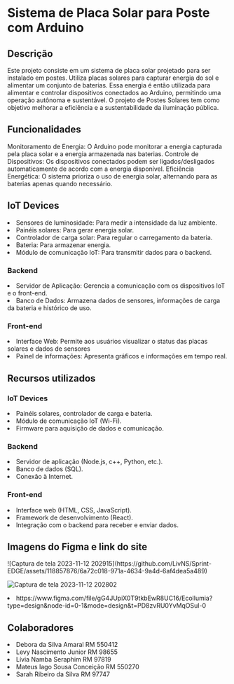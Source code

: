 # Sistema de Placa Solar para Poste com Arduino
<h2>Descrição</h2>
Este projeto consiste em um sistema de placa solar projetado para ser instalado em postes. Utiliza placas solares para capturar energia do sol e alimentar um conjunto de baterias. Essa energia é então utilizada para alimentar e controlar dispositivos conectados ao Arduino, permitindo uma operação autônoma e sustentável.
O projeto de Postes Solares tem como objetivo melhorar a eficiência e a sustentabilidade da iluminação pública.

<h2>Funcionalidades</h2>
Monitoramento de Energia: O Arduino pode monitorar a energia capturada pela placa solar e a energia armazenada nas baterias.
Controle de Dispositivos: Os dispositivos conectados podem ser ligados/desligados automaticamente de acordo com a energia disponível.
Eficiência Energética: O sistema prioriza o uso de energia solar, alternando para as baterias apenas quando necessário.

<h2>IoT Devices</h2>
<li>Sensores de luminosidade: Para medir a intensidade da luz ambiente.</li>
<li>Painéis solares: Para gerar energia solar.</li>
<li>Controlador de carga solar: Para regular o carregamento da bateria.</li>
<li>Bateria: Para armazenar energia.</li>
<li>Módulo de comunicação IoT: Para transmitir dados para o backend.</li>
<h3>Backend</h3>
<li>Servidor de Aplicação: Gerencia a comunicação com os dispositivos IoT e o front-end.</li>
<li>Banco de Dados: Armazena dados de sensores, informações de carga da bateria e histórico de uso.</li>
<h3>Front-end</h3>
<li>Interface Web: Permite aos usuários visualizar o status das placas solares e dados de sensores</li>
<li>Painel de informações: Apresenta gráficos e informações em tempo real.</li>

<h2>Recursos utilizados</h2>
<h3>IoT Devices</h3>
<li>Painéis solares, controlador de carga e bateria.</li>
<li>Módulo de comunicação IoT (Wi-Fi).</li>
<li>Firmware para aquisição de dados e comunicação.</li>
<h3>Backend</h3>
<li>Servidor de aplicação (Node.js, c++, Python, etc.).</li>
<li>Banco de dados (SQL).</li>
<li>Conexão à Internet.</li>
<h3>Front-end</h3>
<li>Interface web (HTML, CSS, JavaScript).</li>
<li>Framework de desenvolvimento (React).</li>
<li>Integração com o backend para receber e enviar dados.</li>

<h2>Imagens do Figma e link do site</h2>
![Captura de tela 2023-11-12 202915](https://github.com/LivNS/Sprint-EDGE/assets/118857876/6a72c018-971a-4634-9a4d-6af4dea5a489)

![Captura de tela 2023-11-12 202802](https://github.com/LivNS/Sprint-EDGE/assets/118857876/d6438cb2-5c13-4a35-add9-62f899cb383b)

<li>https://www.figma.com/file/gG4JUpiX0T9tkbEwR8UC16/Ecollumia?type=design&node-id=0-1&mode=design&t=PD8zvRU0YvMqOSul-0</li>

<h2>Colaboradores</h2>
<li>Debora da Silva Amaral RM 550412</li>
<li>Levy Nascimento Junior RM 98655</li>
<li>Lívia Namba Seraphim RM 97819</li>
<li>Mateus Iago Sousa Conceição RM 550270</li>
<li>Sarah Ribeiro da Silva RM 97747</li>
